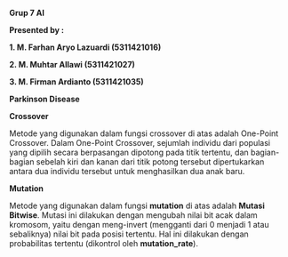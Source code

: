 **Grup 7 AI**

**Presented by :**

**1. M. Farhan Aryo Lazuardi  (5311421016)**

**2. M. Muhtar Allawi         (5311421027)**

**3. M. Firman Ardianto       (5311421035)**

**Parkinson Disease**

**Crossover**

Metode yang digunakan dalam fungsi crossover di atas adalah One-Point Crossover. Dalam One-Point Crossover, sejumlah individu dari populasi yang dipilih secara berpasangan dipotong pada titik tertentu, dan bagian-bagian sebelah kiri dan kanan dari titik potong tersebut dipertukarkan antara dua individu tersebut untuk menghasilkan dua anak baru.

**Mutation**

Metode yang digunakan dalam fungsi **mutation** di atas adalah **Mutasi Bitwise**. Mutasi ini dilakukan dengan mengubah nilai bit acak dalam kromosom, yaitu dengan meng-invert (mengganti dari 0 menjadi 1 atau sebaliknya) nilai bit pada posisi tertentu. Hal ini dilakukan dengan probabilitas tertentu (dikontrol oleh **mutation_rate**).
